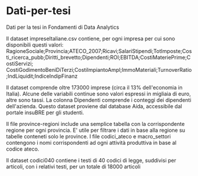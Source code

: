 # Dati-per-tesi

Dati per la tesi in Fondamenti di Data Analytics

Il dataset impreseItaliane.csv contiene, per ogni impresa per cui sono disponibili questi valori:
RagioneSociale;Provincia;ATECO_2007;Ricavi;SalariStipendi;TotImposte;Costi_ricerca_pubb;Diritti_brevetto;Dipendenti;ROI;EBITDA;CostiMateriePrime;CostiServizi;
CostiGodimentoBeniDiTerzi;CostiImpiantoAmpl;ImmoMateriali;TurnoverRatio;IndLiquidit;IndiceIndipFinanz

Il dataset comprende oltre 173000 imprese (circa il 13% dell'economia in Italia). Alcune delle variabili continue sono valori espressi in migliaia di euro, altre sono tassi. La colonna Dipendenti comprende i conteggi dei dipendenti dell'azienda.
Questo dataset proviene dal database Aida, accessibile dal portale insuBRE per gli studenti.

Il file province-regioni include una semplice tabella con la corrispondente regione per ogni provincia. 
E' utile per filtrare i dati in base alla regione su tabelle conteneti solo le province.
I file codici_ateco e macro_settori contengono i nomi corrispondenti ad ogni attività produttiva in base al codice ateco.

Il dataset codici040 contiene i testi di 40 codici di legge, suddivisi per articoli, con i relativi testi, per un totale di 18000 articoli
